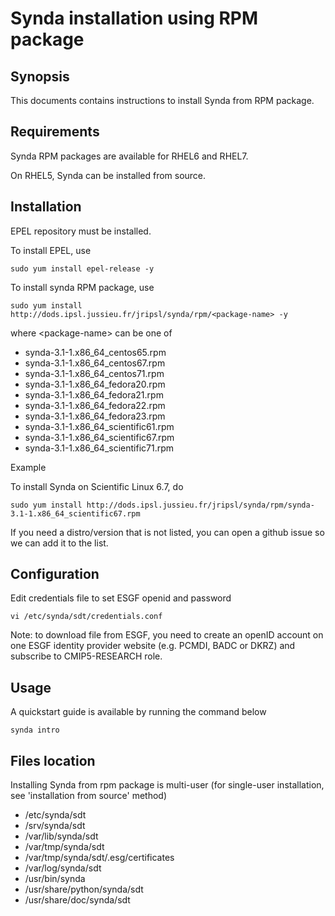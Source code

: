 # Synda installation using RPM package

## Synopsis

This documents contains instructions to install Synda from RPM package.

## Requirements

Synda RPM packages are available for RHEL6 and RHEL7.

On RHEL5, Synda can be installed from source.

## Installation

EPEL repository must be installed.

To install EPEL, use

```
sudo yum install epel-release -y
```

To install synda RPM package, use

```
sudo yum install http://dods.ipsl.jussieu.fr/jripsl/synda/rpm/<package-name> -y
```

where &lt;package-name&gt; can be one of

* synda-3.1-1.x86_64_centos65.rpm
* synda-3.1-1.x86_64_centos67.rpm
* synda-3.1-1.x86_64_centos71.rpm
* synda-3.1-1.x86_64_fedora20.rpm
* synda-3.1-1.x86_64_fedora21.rpm
* synda-3.1-1.x86_64_fedora22.rpm
* synda-3.1-1.x86_64_fedora23.rpm
* synda-3.1-1.x86_64_scientific61.rpm
* synda-3.1-1.x86_64_scientific67.rpm
* synda-3.1-1.x86_64_scientific71.rpm

Example

To install Synda on Scientific Linux 6.7, do

```
sudo yum install http://dods.ipsl.jussieu.fr/jripsl/synda/rpm/synda-3.1-1.x86_64_scientific67.rpm 
```

If you need a distro/version that is not listed, you can open a github issue so we can add it to the list.

## Configuration

Edit credentials file to set ESGF openid and password

```
vi /etc/synda/sdt/credentials.conf
```

Note: to download file from ESGF, you need to create an openID account on one
ESGF identity provider website (e.g. PCMDI, BADC or DKRZ) and subscribe to
CMIP5-RESEARCH role.

## Usage

A quickstart guide is available by running the command below

```
synda intro 
```

## Files location

Installing Synda from rpm package is multi-user (for single-user installation,
see 'installation from source' method)

* /etc/synda/sdt
* /srv/synda/sdt
* /var/lib/synda/sdt
* /var/tmp/synda/sdt
* /var/tmp/synda/sdt/.esg/certificates
* /var/log/synda/sdt
* /usr/bin/synda
* /usr/share/python/synda/sdt
* /usr/share/doc/synda/sdt

